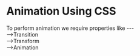 # Animation Using CSS


To perform animation we require properties like  --- 
<br>
-->Transition<br>
-->Transform<br>
-->Animation<br>
